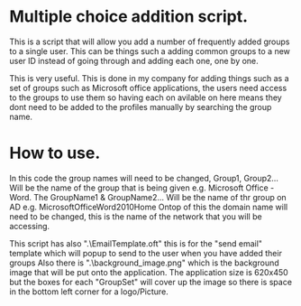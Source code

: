 # Multiple choice addition script.
This is a script that will allow you add a number of frequently added groups to a single user. This can be things such a adding common groups
to a new user ID instead of going through and adding each one, one by one.

This is very useful. This is done in my company for adding things such as a set of groups such as Microsoft office applications,
the users need access to the groups to use them so having each on avilable on here means they dont need to be added to the profiles manually
by searching the group name.

# How to use.
In this code the group names will need to be changed,
Group1, Group2... Will be the name of the group that is being given e.g. Microsoft Office - Word. 
The GroupName1 & GroupName2... Will be the name of thr group on AD e.g. MicrosoftOfficeWord2010Home
Ontop of this the domain name will need to be changed, this is the name of the network that you will be accessing.

This script has also ".\EmailTemplate.oft" this is for the "send email" template which will popup to send to the user when you have added their groups 
Also there is ".\background_image.png" which is the background image that will be put onto the application. 
The application size is 620x450 but the boxes for each "GroupSet" will cover up the image so there is space in the bottom left corner for a logo/Picture.
